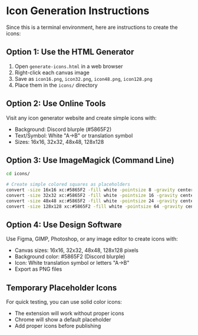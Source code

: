 # Icon Generation Instructions

Since this is a terminal environment, here are instructions to create the icons:

## Option 1: Use the HTML Generator

1. Open `generate-icons.html` in a web browser
2. Right-click each canvas image
3. Save as `icon16.png`, `icon32.png`, `icon48.png`, `icon128.png`
4. Place them in the `icons/` directory

## Option 2: Use Online Tools

Visit any icon generator website and create simple icons with:
- Background: Discord blurple (#5865F2)
- Text/Symbol: White "A→B" or translation symbol
- Sizes: 16x16, 32x32, 48x48, 128x128

## Option 3: Use ImageMagick (Command Line)

```bash
cd icons/

# Create simple colored squares as placeholders
convert -size 16x16 xc:#5865F2 -fill white -pointsize 8 -gravity center -annotate +0+0 'A→B' icon16.png
convert -size 32x32 xc:#5865F2 -fill white -pointsize 16 -gravity center -annotate +0+0 'A→B' icon32.png
convert -size 48x48 xc:#5865F2 -fill white -pointsize 24 -gravity center -annotate +0+0 'A→B' icon48.png
convert -size 128x128 xc:#5865F2 -fill white -pointsize 64 -gravity center -annotate +0+0 'A→B' icon128.png
```

## Option 4: Use Design Software

Use Figma, GIMP, Photoshop, or any image editor to create icons with:
- Canvas sizes: 16x16, 32x32, 48x48, 128x128 pixels
- Background color: #5865F2 (Discord blurple)
- Icon: White translation symbol or letters "A→B"
- Export as PNG files

## Temporary Placeholder Icons

For quick testing, you can use solid color icons:
- The extension will work without proper icons
- Chrome will show a default placeholder
- Add proper icons before publishing
